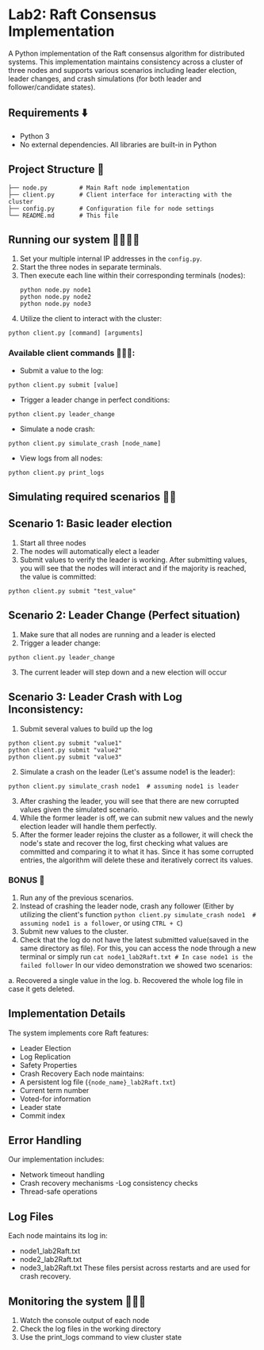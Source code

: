 # Lab2: Raft Consensus Implementation
A Python implementation of the Raft consensus algorithm for distributed systems. This implementation maintains consistency across a cluster of three nodes and supports various scenarios including leader election, leader changes, and crash simulations (for both leader and follower/candidate states).

## Requirements ⬇️
- Python 3
- No external dependencies. All libraries are built-in in Python

## Project Structure 🎨
```
├── node.py         # Main Raft node implementation
├── client.py       # Client interface for interacting with the cluster
├── config.py       # Configuration file for node settings
└── README.md       # This file
```

## Running our system 🏃🏼‍♀️‍➡️
1. Set your multiple internal IP addresses in the `config.py`.
2. Start the three nodes in separate terminals.
3. Then execute each line within their corresponding terminals (nodes):
   ```
   python node.py node1
   python node.py node2
   python node.py node3
   ```
4. Utilize the client to interact with the cluster:
```
python client.py [command] [arguments]
```

### Available client commands 🧑🏼‍💻:
- Submit a value to the log:
```
python client.py submit [value]
```
- Trigger a leader change in perfect conditions:
```
python client.py leader_change
```
- Simulate a node crash:
```
python client.py simulate_crash [node_name]
```
- View logs from all nodes:
```
python client.py print_logs
```

## Simulating required scenarios ✌🏼
## Scenario 1: Basic leader election
1. Start all three nodes
2. The nodes will automatically elect a leader
3. Submit values to verify the leader is working. After submitting values, you will see that the nodes will interact and if the majority is reached, the value is committed:
```
python client.py submit "test_value"
```

## Scenario 2: Leader Change (Perfect situation)
1. Make sure that all nodes are running and a leader is elected
2. Trigger a leader change:
```
python client.py leader_change
```
3. The current leader will step down and a new election will occur

## Scenario 3: Leader Crash with Log Inconsistency:
1. Submit several values to build up the log
```
python client.py submit "value1"
python client.py submit "value2"
python client.py submit "value3"
```
2. Simulate a crash on the leader (Let's assume node1 is the leader):
```
python client.py simulate_crash node1  # assuming node1 is leader
```
3. After crashing the leader, you will see that there are new corrupted values given the simulated scenario.
4. While the former leader is off, we can submit new values and the newly election leader will handle them perfectly.
5. After the former leader rejoins the cluster as a follower, it will check the node's state and recover the log, first checking what values are committed and comparing it to what it has. Since it has some corrupted entries, the algorithm will delete these and iteratively correct its values.

### BONUS 🤑
1. Run any of the previous scenarios.
2. Instead of crashing the leader node, crash any follower (Either by utilizing the client's function `python client.py simulate_crash node1  # assuming node1 is a follower`, or using `CTRL + C`)
3. Submit new values to the cluster.
4. Check that the log do not have the latest submitted value(saved in the same directory as file). For this, you can access the node through a new terminal or simply run `cat node1_lab2Raft.txt # In case node1 is the failed follower`
In our video demonstration we showed two scenarios:

a. Recovered a single value in the log.
b. Recovered the whole log file in case it gets deleted.

## Implementation Details
The system implements core Raft features:
- Leader Election
- Log Replication
- Safety Properties
- Crash Recovery
Each node maintains:
- A persistent log file (`{node_name}_lab2Raft.txt`)
- Current term number
- Voted-for information
- Leader state
- Commit index
## Error Handling
Our implementation includes:
- Network timeout handling
- Crash recovery mechanisms
-Log consistency checks
- Thread-safe operations
## Log Files
Each node maintains its log in:
- node1_lab2Raft.txt
- node2_lab2Raft.txt
- node3_lab2Raft.txt
These files persist across restarts and are used for crash recovery.

## Monitoring the system 🧑🏼‍💻
1. Watch the console output of each node
2. Check the log files in the working directory
3. Use the print_logs command to view cluster state
